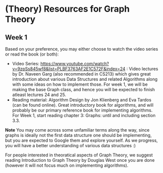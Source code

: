 # (Theory) Resources for Graph Theory

## Week 1

Based on your preference, you may either choose to watch the video series or read the book (or both):

- Video Series: https://www.youtube.com/watch?v=9zpSs845wf8&list=PLBF3763AF2E1C572F&index=24 : Video lectures by Dr. Naveen Garg (also recommended in CS213) which gives great introduction about various Data Structures and related Algorithms along with some ideas on how to implement those. For week 1, we will be making the base Graph class, and hence you will be expected to finish atleast lectures 24 and 25. 
- Reading material: Algorithm Design by Jon Klienberg and Eva Tardos (can be found online). Great introductory book for algorithms, and will probably be our primary reference book for implementing algorithms. For Week 1, start reading chapter 3: Graphs: until and including section 3.3.

**Note** You may come across some unfamiliar terms along the way, since graphs is ideally not the first data structure one should be implementing, but you are expected to Google them and explore yourself. As we progress, you will have a better understanding of various data structures :)

For people interested in theoratical aspects of Graph Theory, we suggest reading Introduction to Graph Theory by Douglas West once you are done (however it will not focus much on implementing algorithms).
